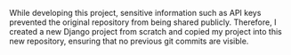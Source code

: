 While developing this project, sensitive information such as API keys prevented the original repository from being shared publicly. 
Therefore, I created a new Django project from scratch and copied my project into this new repository, ensuring that no previous git commits are visible.
